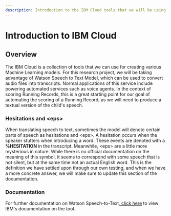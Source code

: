```yaml
---
description: Introduction to the IBM Cloud tools that we will be using for this project.
---
```


# Introduction to IBM Cloud

## Overview

The IBM Cloud is a collection of tools that we can use for creating various Machine Learning models. For this research project, we will be taking advantage of Watson Speech to Text Model, which can be used to convert audio files into transcripts. Normal applications of this service include powering automated services such as voice agents. In the context of scoring Running Records, this is a great starting point for our goal of automating the scoring of a Running Record, as we will need to produce a textual version of the child's speech.

### Hesitations and &lt;eps&gt;

When translating speech to text, sometimes the model will denote certain parts of speech as hesitations and &lt;eps&gt;. A hesitation occurs when the speaker stutters when introducing a word. These events are denoted with a **%HESITATION** in the transcript. Meanwhile, &lt;eps&gt; are a little more mysterious in nature. While there is no official documentation on the meaning of this symbol, it seems to correspond with some speech that is not silent, but at the same time not an actual English word. This is the definition we have settled upon through our own testing, and when we have a more concrete answer, we will make sure to update this section of the documentation.

### Documentation

For further documentation on Watson Speech-to-Text,[ click here](https://cloud.ibm.com/apidocs/speech-to-text) to view IBM's documentation on the tool. 

